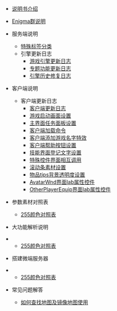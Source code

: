 

- [说明书介绍](home.md)
- [Enigma群说明](/eghelp.md)
- 服务端说明
    - [特殊标签分类](/00/lable.md)
	- 引擎更新日志
	   - [游戏引擎更新日志](/00/uplist.md)
       - [专题功能更新日志](/00/uplist.md)
       - [引擎历史修复日志](/00/uplist.md)

- 客户端说明
    - 客户端更新日志
		- [客户端更新日志](/01/clientup.md)
		- [游戏启动画面设置](/01/clientup.md)
		- [主界面任务面板设置](/01/clientup.md)
		- [客户端加载命令](/01/clientup.md)
		- [客户端添加游戏名字特效](/01/clientup.md)
		- [客户端帮助按钮设置](/01/clientup.md)
		- [技能界面登记文字设置](/01/clientup.md)
		- [特殊控件界面相互调用](/01/clientup.md)
		- [滚动条素材设置](/01/clientup.md)
		- [物品tips背景透明度设置](/01/clientup.md)
		- [AvatarWnd界面lab属性控件](/01/clientup.md)
		- [OtherPlayerEquip界面lab属性控件](/01/clientup.md)
- 参数素材对照表
	- [255颜色对照表](/02/uplist.md)
- 大功能解析说明
- 	- [255颜色对照表](/02/uplist.md)
- 搭建微端服务器
- 	- [255颜色对照表](/02/uplist.md)
- 常见问题解答
	- [如何查找地图及镜像地图使用](/05/uplist.md)		

